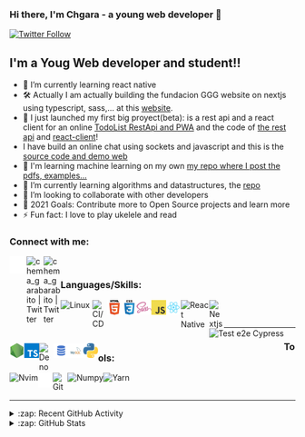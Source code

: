 ### Hi there, I'm Chgara - a young web developer 👋

[![Twitter Follow](https://img.shields.io/twitter/follow/chema_garabito?color=1DA1F2&logo=twitter&style=for-the-badge)](https://twitter.com/intent/follow?original_referer=https%3A%2F%2Fgithub.com%2FcodeSTACKr&screen_name=chema_garabito)

## I'm a Youg Web developer and student!!

- 📱 I’m currently learning react native 
- 🛠️ Actually I am actually building the fundacion GGG website on nextjs using typescript, sass,... at this [website][fundacionggg].
- 🔭 I just launched my first big proyect(beta): is a rest api and a react client for an online [TodoList RestApi and PWA][bigProyect] and the
     code of [the rest api][restapi] and [react-client][react]!
- I have build an online chat using sockets and javascript and this is the [source code and demo web](https://github.com/chgara/Chat-funcional-server)
- 🤖 I'm learning machine learning on my own [my repo where I post the pdfs, examples...][ML]
- 🌱 I’m currently learning algorithms and datastructures, the [repo][datastructures] 
- 👯 I’m looking to collaborate with other developers
- 🥅 2021 Goals: Contribute more to Open Source projects and learn more
- ⚡ Fun fact: I love to play ukelele and read

### Connect with me:

[<img align="left" alt="github.com/chgara" width="30px" src="https://github.com/Aakarsh-B/trying-repos/blob/master/github.svg" />][githubuser]
[<img align="left" alt="chema_garabito | Twitter" width="30px" src="https://avatars.githubusercontent.com/u/50278?s=200&v=4" />][twitter]
[<img align="left" alt="chema_garabito | Twitter" width="30px" src="https://avatars.githubusercontent.com/u/357098?s=200&v=4" />][linkedin]

<br />

### Languages/Skills:

[<img align="left" alt="Linux" title="Linux" width="56px" src="https://img2.freepng.es/20180330/oqw/kisspng-linux-unix-operating-systems-command-line-interfac-linux-5abe15b5486d08.3038287615224068372967.jpg" />][linkedin]
[<img align="left" alt="CI/CD" title="CI/CD" width="26px" src="https://github.githubassets.com/images/modules/site/features/actions-icon-actions.svg" />][linkedin]
[<img align="left" alt="HTML5" title="HTML5" width="26px" src="https://raw.githubusercontent.com/github/explore/80688e429a7d4ef2fca1e82350fe8e3517d3494d/topics/html/html.png" />][linkedin]
[<img align="left" alt="CSS3" title="CSS3" width="26px" src="https://raw.githubusercontent.com/github/explore/80688e429a7d4ef2fca1e82350fe8e3517d3494d/topics/css/css.png" />][linkedin]
[<img align="left" alt="Sass" title="Sass" width="26px" src="https://raw.githubusercontent.com/github/explore/80688e429a7d4ef2fca1e82350fe8e3517d3494d/topics/sass/sass.png" />][linkedin]
[<img align="left" alt="JavaScript" title="JavaScript" width="26px" src="https://raw.githubusercontent.com/github/explore/80688e429a7d4ef2fca1e82350fe8e3517d3494d/topics/javascript/javascript.png" />][linkedin]
[<img align="left" alt="React" title="React" width="26px" src="https://raw.githubusercontent.com/github/explore/80688e429a7d4ef2fca1e82350fe8e3517d3494d/topics/react/react.png" />][linkedin]
[<img align="left" alt="React Native" title="React Native" width="50px" src="https://s3-eu-west-1.amazonaws.com/xavitristancho/react-native.png" />][linkedin]
[<img align="left" alt="Nextjs" title="Nextjs" width="26px" src="https://camo.githubusercontent.com/92ec9eb7eeab7db4f5919e3205918918c42e6772562afb4112a2909c1aaaa875/68747470733a2f2f6173736574732e76657263656c2e636f6d2f696d6167652f75706c6f61642f76313630373535343338352f7265706f7369746f726965732f6e6578742d6a732f6e6578742d6c6f676f2e706e67" />][linkedin]
[<img align="left" alt="Test e2e Cypress" title="Test e2e Cypress" height="26px" src="https://cloud.githubusercontent.com/assets/1268976/20607953/d7ae489c-b24a-11e6-9cc4-91c6c74c5e88.png" />][linkedin]
[<img align="left" alt="Node.js" title="Node.js" width="26px" src="https://raw.githubusercontent.com/github/explore/80688e429a7d4ef2fca1e82350fe8e3517d3494d/topics/nodejs/nodejs.png" />][linkedin]
[<img align="left" alt="Typescript" title="Typescript" width="26px" src="https://raw.githubusercontent.com/github/explore/80688e429a7d4ef2fca1e82350fe8e3517d3494d/topics/typescript/typescript.png" />][linkedin]
[<img align="left" alt="Deno" title="Deno" width="26px" src="https://raw.githubusercontent.com/denoland/manual/main/images/deno3.png" />][linkedin]
[<img align="left" alt="SQL" title="SQL" width="26px" src="https://raw.githubusercontent.com/github/explore/80688e429a7d4ef2fca1e82350fe8e3517d3494d/topics/sql/sql.png" />][linkedin]
[<img align="left" alt="MySQL" title="MySQL" width="26px" src="https://raw.githubusercontent.com/github/explore/80688e429a7d4ef2fca1e82350fe8e3517d3494d/topics/mysql/mysql.png" />][linkedin]
[<img align="left" alt="Python" title="Python" width="26px" src="https://github.com/Aakarsh-B/trying-repos/blob/master/python-5.svg?raw=true" />][linkedin]


<br />
<br />

---

### Tools:
[<img align="left" alt="Nvim" title="Neovim" height="26px" src="https://raw.githubusercontent.com/neovim/neovim.github.io/master/logos/neovim-logo-300x87.png" />][linkedin]
[<img align="left" alt="GitHub" title="Github" width="26px" src="https://github.com/Aakarsh-B/trying-repos/blob/master/github.svg" />][linkedin]
[<img align="left" alt="Git" title="Git" width="26px" src="https://www.vectorlogo.zone/logos/git-scm/git-scm-icon.svg" />][linkedin]
[<img align="left" alt="Numpy"  title="Numpy" height="26px" src="https://github.com/numpy/numpy/raw/main/branding/logo/primary/numpylogo.svg" />][linkedin]
[<img align="left" alt="Yarn" title="Yarn" height="26px" src="https://github.com/yarnpkg/assets/raw/master/yarn-kitten-full.png?raw=true" />][linkedin]

<br />
<br />

---

<details>
  <summary>:zap: Recent GitHub Activity</summary>
  
<!--START_SECTION:activity-->
1. 💪 Opened PR [#76](https://github.com/fharookshaik/fibonacci-series/pull/76) in [fharookshaik/fibonacci-series](https://github.com/fharookshaik/fibonacci-series)
2. ❗️ Closed issue [#26227](https://github.com/vercel/next.js/issues/26227) in [vercel/next.js](https://github.com/vercel/next.js)
3. 🗣 Commented on [#26227](https://github.com/vercel/next.js/issues/26227) in [vercel/next.js](https://github.com/vercel/next.js)
4. 🗣 Commented on [#26227](https://github.com/vercel/next.js/issues/26227) in [vercel/next.js](https://github.com/vercel/next.js)
<!--END_SECTION:activity-->

</details>

<details>
  <summary>:zap: GitHub Stats</summary>
    <img align="center" src="https://github-readme-stats.vercel.app/api?username=chgara&include_all_commits=true&count_private=true&show_icons=true&line_height=20&title_color=7A7ADB&icon_color=2234AE&text_color=D3D3D3&bg_color=0,000000,130F40" alt="Chgara's Github Stats">
</details>

<!--[website]: https://codeSTACKr.com-->
[bigProyect]: https://chgara-todo-client.vercel.app
[twitter]: https://twitter.com/chema_garabito
[linkedin]: https://www.linkedin.com/in/jos%C3%A9-mar%C3%ADa-s%C3%A1nchez-garabito-b13593219/
[ML]: https://github.com/chgara/machineLearningLearn
[restapi]: https://github.com/chgara/chgara-TODO-RestApi
[react]: https://github.com/chgara/chgara-TODO-Client
[githubuser]: https://github.com/chgara
[fundacionggg]: https://fundacionggg.com
[datastructures]: https://github.com/chgara/datastructures
